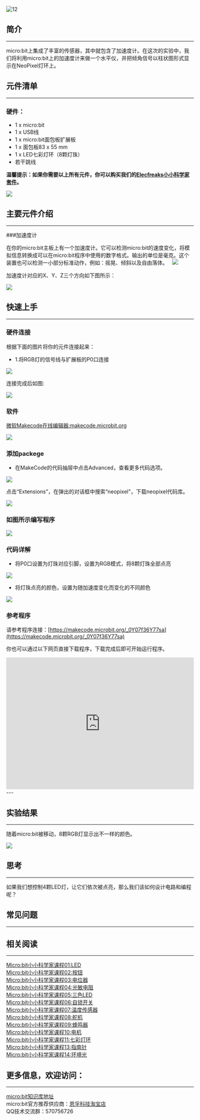  ![12](https://i.imgur.com/5RJ1KJn.jpg)  

## 简介
---
micro:bit上集成了丰富的传感器，其中就包含了加速度计。在这次的实验中，我们将利用micro:bit上的加速度计来做一个水平仪，并把倾角信号以柱状图形式显示在NeoPixel灯环上。 

## 元件清单
---
### 硬件：
- 1 x micro:bit
- 1 x USB线
- 1 x micro:bit面包板扩展板
- 1 x 面包板83 x 55 mm
- 1 x LED七彩灯环（8颗灯珠）
- 若干跳线

**温馨提示：如果你需要以上所有元件，你可以购买我们的[Elecfreaks小小科学家套件](https://item.taobao.com/item.htm?spm=a1z10.1-c-s.w4024-17803785896.2.18dc3f94XOgpWg&id=562837851877&scene=taobao_shop)。**

![](https://i.imgur.com/W4tseua.jpg)

## 主要元件介绍
---
###加速度计

在你的micro:bit主板上有一个加速度计。它可以检测micro:bit的速度变化，将模拟信息转换成可以在micro:bit程序中使用的数字格式。输出的单位是毫克。这个装置也可以检测一小部分标准动作，例如：摇晃、倾斜以及自由落体。
 
![](https://i.imgur.com/kzqAOK4.jpg)

加速度计对应的X、Y、Z三个方向如下图所示：

![](https://i.imgur.com/FQ6zBkH.jpg) 

## 快速上手
---
### 硬件连接
根据下面的图片将你的元件连接起来：

- 1.将RGB灯的信号线与扩展板的P0口连接

![](https://i.imgur.com/NPvcrUo.jpg)

连接完成后如图:

![](https://i.imgur.com/SOD2TLb.jpg) 

### 软件

[微软Makecode在线编辑器:makecode.microbit.org](https://makecode.microbit.org/)

![](https://i.imgur.com/JHZUvh2.png)

### 添加packege
- 在MakeCode的代码抽屉中点击Advanced，查看更多代码选项。

![](https://i.imgur.com/smtcNoB.png)

点击“Extensions”，在弹出的对话框中搜索“neopixel"，下载neopixel代码库。

![](https://i.imgur.com/umQwUC2.png)

### 如图所示编写程序

![](https://i.imgur.com/bGPUFxy.png)

### 代码详解
- 将P0口设置为灯珠对应引脚，设置为RGB模式，将8颗灯珠全部点亮

![](https://i.imgur.com/NcVWUhr.png)

- 将灯珠点亮的颜色，设置为随加速度变化而变化的不同颜色

![](https://i.imgur.com/GBBTLVt.png)

### 参考程序
请参考程序连接：[https://makecode.microbit.org/_0Y07f36Y77sa](https://makecode.microbit.org/_0Y07f36Y77sa)

你也可以通过以下网页直接下载程序，下载完成后即可开始运行程序。

<div style="position:relative;height:0;padding-bottom:70%;overflow:hidden;"><iframe style="position:absolute;top:0;left:0;width:100%;height:100%;" src="https://makecode.microbit.org/#pub:_0Y07f36Y77sa" frameborder="0" sandbox="allow-popups allow-forms allow-scripts allow-same-origin"></iframe></div>  
---

## 实验结果
---
随着micro:bit被移动，8颗RGB灯显示出不一样的颜色。

![](https://i.imgur.com/iq9Hxs0.gif)


## 思考
---
如果我们想控制4颗LED灯，让它们依次被点亮，那么我们该如何设计电路和编程呢？

## 常见问题
---

## 相关阅读
---
[Micro:bit小小科学家课程01:LED](/Micro_bit_Starter_Kit_Lesson_01_LED_CN/)                       
[Micro:bit小小科学家课程02:按钮](/Micro_bit_Starter_Kit_Lesson_02_Button_CN/)   
[Micro:bit小小科学家课程03:电位器](/Micro_bit_Starter_Kit_Lesson_03_Trimpot_CN/)   
[Micro:bit小小科学家课程04:光敏电阻](/Micro_bit_Starter_Kit_Lesson_04_Photocell_CN/)   
[Micro:bit小小科学家课程05:三色LED](/Micro_bit_Starter_Kit_Lesson_05_RGB_LED_CN/)   
[Micro:bit小小科学家课程06:自锁开关](/Micro_bit_Starter_Kit_Lesson_06_Self_lock_Switch_CN/)   
[Micro:bit小小科学家课程07:温度传感器](/Micro_bit_Starter_Kit_Lesson_07_Temperature_Sensor_CN/)   
[Micro:bit小小科学家课程08:舵机](/Micro_bit_Starter_Kit_Lesson_08_Servo_CN/)   
[Micro:bit小小科学家课程09:蜂鸣器](/Micro_bit_Starter_Kit_Lesson_09_Buzzer_CN/)   
[Micro:bit小小科学家课程10:电机](/Micro_bit_Starter_Kit_Lesson_10_Motor_CN/)   
[Micro:bit小小科学家课程11:七彩灯环](/Micro_bit_Starter_Kit_Lesson_11_Rainbow_LED_CN/)     
[Micro:bit小小科学家课程13:指南针](/Micro_bit_Starter_Kit_Lesson_13_Compass_CN/)     
[Micro:bit小小科学家课程14:环境光](/Micro_bit_Starter_Kit_Lesson_14_Ambient_Light_CN/)        

## 更多信息，欢迎访问：
---
[micro:bit知识库地址](https://www.elecfreaks.com/learn-cn/)    
micro:bit官方推荐供应商：[恩孚科技淘宝店](https://shop69086944.taobao.com/?spm=a230r.7195193.1997079397.2.RSthR0)  
QQ技术交流群：570756726   



